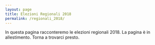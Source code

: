 ```yaml
---
layout: page
title: Elezioni Regionali 2018
permalink: /regionali_2018/
---
```


In questa pagina racconteremo le elezioni regionali 2018. La pagina è in allestimento. Torna a trovarci presto.
